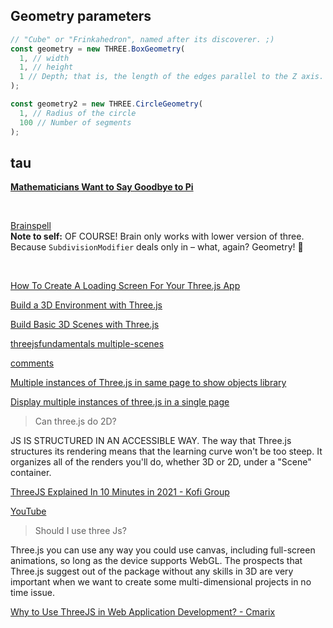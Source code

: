 ## Geometry parameters

```js
// "Cube" or "Frinkahedron", named after its discoverer. ;)
const geometry = new THREE.BoxGeometry(
  1, // width
  1, // height
  1 // Depth; that is, the length of the edges parallel to the Z axis.
);

const geometry2 = new THREE.CircleGeometry(
  1, // Radius of the circle
  100 // Number of segments
);
```

## tau
**[Mathematicians Want to Say Goodbye to Pi](https://www.livescience.com/14836-pi-wrong-tau.html)**


<br>

[Brainspell](https://web.archive.org/web/20180206125803/http://brainspell.org/article/24996404)<br>
**Note to self:** OF COURSE!  Brain only works with lower version of three.  Because `SubdivisionModifier` deals only in &ndash; what, again?  Geometry! 💢

<br>

[How To Create A Loading Screen For Your Three.js App](https://www.youtube.com/watch?v=zMzuPIiznQ4)

[Build a 3D Environment with Three.js](https://www.codecademy.com/article/brandondusch/build-a-3d-environment-with-three-js)

[Build Basic 3D Scenes with Three.js](https://javascript.plainenglish.io/three-js-lesson-1-building-basic-3d-scenes-with-three-js-e06d05c28feb)

[threejsfundamentals multiple-scenes](https://r105.threejsfundamentals.org/threejs/lessons/threejs-multiple-scenes.html)

[comments](https://threejsfundamentals.org/threejs/lessons/threejs-multiple-scenes.html)

[Multiple instances of Three.js in same page to show objects library](https://discourse.threejs.org/t/multiple-instances-of-three-js-in-same-page-to-show-objects-library/18341)

[Display multiple instances of three.js in a single page](https://stackoverflow.com/questions/33959538/display-multiple-instances-of-three-js-in-a-single-page)

> Can three.js do 2D?

JS IS STRUCTURED IN AN ACCESSIBLE WAY. The way that Three.js structures its rendering means that the learning curve won't be too steep. It organizes all of the renders you'll do, whether 3D or 2D, under a "Scene" container.

[ThreeJS Explained In 10 Minutes in 2021 - Kofi Group](https://www.kofi-group.com/threejs-explained-in-10-minutes/)

[YouTube](https://www.youtube.com/watch?v=ZiT2tN2eEro)

> Should I use three Js?

Three.js you can use any way you could use canvas, including full-screen animations, so long as the device supports WebGL. The prospects that Three.js suggest out of the package without any skills in 3D are very important when we want to create some multi-dimensional projects in no time issue.

[Why to Use ThreeJS in Web Application Development? - Cmarix](https://www.cmarix.com/blog/why-to-use-threejs-in-web-application-development/)
